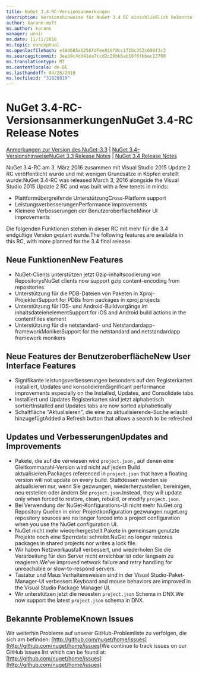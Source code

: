 ```yaml
---
title: NuGet 3.4-RC-Versionsanmerkungen
description: Versionshinweise für NuGet 3.4 RC einschließlich bekannte Probleme, Fehlerbehebungen, Funktionen und Archivierung von dcrs Design.
author: karann-msft
ms.author: karann
manager: unnir
ms.date: 11/11/2016
ms.topic: conceptual
ms.openlocfilehash: e40d685a5256fdfee818f0cc1f1bc352c698f3c2
ms.sourcegitcommit: 3eab9c4dd41ea7ccd2c28bb5ab16f6fbbec13708
ms.translationtype: MT
ms.contentlocale: de-DE
ms.lasthandoff: 04/26/2018
ms.locfileid: "31820819"
---
```

# <a name="nuget-34-rc-release-notes"></a><span data-ttu-id="36a4e-103">NuGet 3.4-RC-Versionsanmerkungen</span><span class="sxs-lookup"><span data-stu-id="36a4e-103">NuGet 3.4-RC Release Notes</span></span>

<span data-ttu-id="36a4e-104">[Anmerkungen zur Version des NuGet-3.3](../release-notes/nuget-3.3.md) | [NuGet 3.4-Versionshinweise](../release-notes/nuget-3.4.md)</span><span class="sxs-lookup"><span data-stu-id="36a4e-104">[NuGet 3.3 Release Notes](../release-notes/nuget-3.3.md) | [NuGet 3.4 Release Notes](../release-notes/nuget-3.4.md)</span></span>

<span data-ttu-id="36a4e-105">NuGet 3.4-RC am 3. März 2016 zusammen mit Visual Studio 2015 Update 2 RC veröffentlicht wurde und mit wenigen Grundsätze in Köpfen erstellt wurde:</span><span class="sxs-lookup"><span data-stu-id="36a4e-105">NuGet 3.4-RC was released March 3, 2016 alongside the Visual Studio 2015 Update 2 RC and was built with a few tenets in minds:</span></span>

* <span data-ttu-id="36a4e-106">Plattformübergreifende Unterstützung</span><span class="sxs-lookup"><span data-stu-id="36a4e-106">Cross-Platform support</span></span>
* <span data-ttu-id="36a4e-107">Leistungsverbesserungen</span><span class="sxs-lookup"><span data-stu-id="36a4e-107">Performance improvements</span></span>
* <span data-ttu-id="36a4e-108">Kleinere Verbesserungen der Benutzeroberfläche</span><span class="sxs-lookup"><span data-stu-id="36a4e-108">Minor UI improvements</span></span>

<span data-ttu-id="36a4e-109">Die folgenden Funktionen stehen in dieser RC mit mehr für die 3.4 endgültige Version geplant wurde.</span><span class="sxs-lookup"><span data-stu-id="36a4e-109">The following features are available in this RC, with more planned for the 3.4 final release.</span></span>

## <a name="new-features"></a><span data-ttu-id="36a4e-110">Neue Funktionen</span><span class="sxs-lookup"><span data-stu-id="36a4e-110">New Features</span></span>

* <span data-ttu-id="36a4e-111">NuGet-Clients unterstützen jetzt Gzip-inhaltscodierung von Repositorys</span><span class="sxs-lookup"><span data-stu-id="36a4e-111">NuGet clients now support gzip content-encoding from repositories</span></span>
* <span data-ttu-id="36a4e-112">Unterstützung für die PDB-Dateien von Paketen in Xproj-Projekten</span><span class="sxs-lookup"><span data-stu-id="36a4e-112">Support for PDBs from packages in xproj projects</span></span>
* <span data-ttu-id="36a4e-113">Unterstützung für IOS- und Android-Buildvorgänge im inhaltsdateienelement</span><span class="sxs-lookup"><span data-stu-id="36a4e-113">Support for iOS and Android build actions in the contentFiles element</span></span>
* <span data-ttu-id="36a4e-114">Unterstützung für die netstandard- und Netstandardapp-frameworkMoniker</span><span class="sxs-lookup"><span data-stu-id="36a4e-114">Support for the netstandard and netstandardapp framework monikers</span></span>

## <a name="new-user-interface-features"></a><span data-ttu-id="36a4e-115">Neue Features der Benutzeroberfläche</span><span class="sxs-lookup"><span data-stu-id="36a4e-115">New User Interface Features</span></span>

* <span data-ttu-id="36a4e-116">Signifikante leistungsverbesserungen besonders auf den Registerkarten installiert, Updates und konsolidieren</span><span class="sxs-lookup"><span data-stu-id="36a4e-116">Significant performance improvements especially on the Installed, Updates, and Consolidate tabs</span></span>
* <span data-ttu-id="36a4e-117">Installiert und Updates Registerkarten sind jetzt alphabetisch sortiert</span><span class="sxs-lookup"><span data-stu-id="36a4e-117">Installed and Updates tabs are now sorted alphabetically</span></span>
* <span data-ttu-id="36a4e-118">Schaltfläche "Aktualisieren", die eine zu aktualisierende-Suche erlaubt hinzugefügt</span><span class="sxs-lookup"><span data-stu-id="36a4e-118">Added a Refresh button that allows a search to be refreshed</span></span>

## <a name="updates-and-improvements"></a><span data-ttu-id="36a4e-119">Updates und Verbesserungen</span><span class="sxs-lookup"><span data-stu-id="36a4e-119">Updates and Improvements</span></span>

* <span data-ttu-id="36a4e-120">Pakete, die auf die verwiesen wird `project.json` , auf denen eine Gleitkommazahl-Version wird nicht auf jedem Build aktualisieren.</span><span class="sxs-lookup"><span data-stu-id="36a4e-120">Packages referenced in `project.json` that have a floating version will not update on every build.</span></span> <span data-ttu-id="36a4e-121">Stattdessen werden sie aktualisieren nur, wenn Sie gezwungen, wiederherzustellen, bereinigen, neu erstellen oder ändern Sie `project.json`.</span><span class="sxs-lookup"><span data-stu-id="36a4e-121">Instead, they will update only when forced to restore, clean, rebuild, or modify `project.json`.</span></span>
* <span data-ttu-id="36a4e-122">Bei Verwendung der NuGet-Konfigurations-UI nicht mehr NuGet.org Repository Quellen in einer Projektkonfiguration gezwungen.</span><span class="sxs-lookup"><span data-stu-id="36a4e-122">nuget.org repository sources are no longer forced into a project configuration when you use the NuGet configuration UI.</span></span>
* <span data-ttu-id="36a4e-123">NuGet nicht mehr wiederhergestellt Pakete in gemeinsam genutzte Projekte noch eine Sperrdatei schreibt.</span><span class="sxs-lookup"><span data-stu-id="36a4e-123">NuGet no longer restores packages in shared projects nor writes a lock file.</span></span>
* <span data-ttu-id="36a4e-124">Wir haben Netzwerkausfall verbessert, und wiederholen Sie die Verarbeitung für den Server nicht erreichbar ist oder langsam zu reagieren.</span><span class="sxs-lookup"><span data-stu-id="36a4e-124">We've improved network failure and retry handling for unreachable or slow-to-respond servers.</span></span>
* <span data-ttu-id="36a4e-125">Tastatur und Maus Verhaltensweisen sind in der Visual Studio-Paket-Manager-UI verbessert.</span><span class="sxs-lookup"><span data-stu-id="36a4e-125">Keyboard and mouse behaviors are improved in the Visual Studio Package Manager UI.</span></span>
* <span data-ttu-id="36a4e-126">Wir unterstützen jetzt die neuesten `project.json` Schema in DNX.</span><span class="sxs-lookup"><span data-stu-id="36a4e-126">We now support the latest `project.json` schema in DNX.</span></span>

## <a name="known-issues"></a><span data-ttu-id="36a4e-127">Bekannte Probleme</span><span class="sxs-lookup"><span data-stu-id="36a4e-127">Known Issues</span></span>

<span data-ttu-id="36a4e-128">Wir weiterhin Probleme auf unserer GitHub-Problemliste zu verfolgen, die sich am befinden: [http://github.com/nuget/home/issues](http://github.com/nuget/home/issues)</span><span class="sxs-lookup"><span data-stu-id="36a4e-128">We continue to track issues on our GitHub issues list which can be found at: [http://github.com/nuget/home/issues](http://github.com/nuget/home/issues)</span></span>